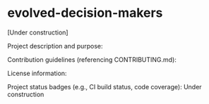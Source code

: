 # evolved-decision-makers
[Under construction]

Project description and purpose:

Contribution guidelines (referencing CONTRIBUTING.md):

License information:

Project status badges (e.g., CI build status, code coverage):
  Under construction

